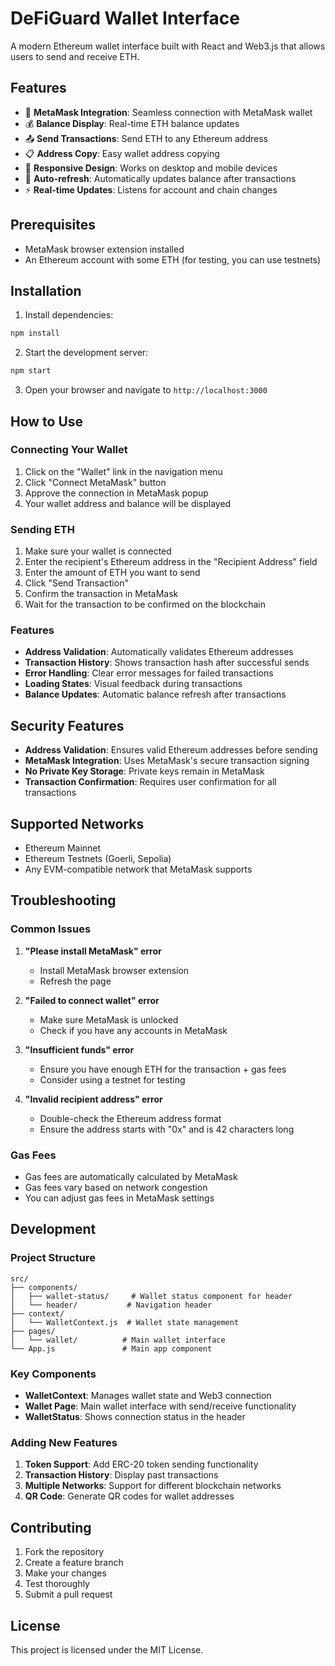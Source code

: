 # DeFiGuard Wallet Interface

A modern Ethereum wallet interface built with React and Web3.js that allows users to send and receive ETH.

## Features

- 🔗 **MetaMask Integration**: Seamless connection with MetaMask wallet
- 💰 **Balance Display**: Real-time ETH balance updates
- 📤 **Send Transactions**: Send ETH to any Ethereum address
- 📋 **Address Copy**: Easy wallet address copying
- 📱 **Responsive Design**: Works on desktop and mobile devices
- 🔄 **Auto-refresh**: Automatically updates balance after transactions
- ⚡ **Real-time Updates**: Listens for account and chain changes

## Prerequisites

- MetaMask browser extension installed
- An Ethereum account with some ETH (for testing, you can use testnets)

## Installation

1. Install dependencies:
```bash
npm install
```

2. Start the development server:
```bash
npm start
```

3. Open your browser and navigate to `http://localhost:3000`

## How to Use

### Connecting Your Wallet

1. Click on the "Wallet" link in the navigation menu
2. Click "Connect MetaMask" button
3. Approve the connection in MetaMask popup
4. Your wallet address and balance will be displayed

### Sending ETH

1. Make sure your wallet is connected
2. Enter the recipient's Ethereum address in the "Recipient Address" field
3. Enter the amount of ETH you want to send
4. Click "Send Transaction"
5. Confirm the transaction in MetaMask
6. Wait for the transaction to be confirmed on the blockchain

### Features

- **Address Validation**: Automatically validates Ethereum addresses
- **Transaction History**: Shows transaction hash after successful sends
- **Error Handling**: Clear error messages for failed transactions
- **Loading States**: Visual feedback during transactions
- **Balance Updates**: Automatic balance refresh after transactions

## Security Features

- **Address Validation**: Ensures valid Ethereum addresses before sending
- **MetaMask Integration**: Uses MetaMask's secure transaction signing
- **No Private Key Storage**: Private keys remain in MetaMask
- **Transaction Confirmation**: Requires user confirmation for all transactions

## Supported Networks

- Ethereum Mainnet
- Ethereum Testnets (Goerli, Sepolia)
- Any EVM-compatible network that MetaMask supports

## Troubleshooting

### Common Issues

1. **"Please install MetaMask" error**
   - Install MetaMask browser extension
   - Refresh the page

2. **"Failed to connect wallet" error**
   - Make sure MetaMask is unlocked
   - Check if you have any accounts in MetaMask

3. **"Insufficient funds" error**
   - Ensure you have enough ETH for the transaction + gas fees
   - Consider using a testnet for testing

4. **"Invalid recipient address" error**
   - Double-check the Ethereum address format
   - Ensure the address starts with "0x" and is 42 characters long

### Gas Fees

- Gas fees are automatically calculated by MetaMask
- Gas fees vary based on network congestion
- You can adjust gas fees in MetaMask settings

## Development

### Project Structure

```
src/
├── components/
│   ├── wallet-status/     # Wallet status component for header
│   └── header/           # Navigation header
├── context/
│   └── WalletContext.js  # Wallet state management
├── pages/
│   └── wallet/          # Main wallet interface
└── App.js               # Main app component
```

### Key Components

- **WalletContext**: Manages wallet state and Web3 connection
- **Wallet Page**: Main wallet interface with send/receive functionality
- **WalletStatus**: Shows connection status in the header

### Adding New Features

1. **Token Support**: Add ERC-20 token sending functionality
2. **Transaction History**: Display past transactions
3. **Multiple Networks**: Support for different blockchain networks
4. **QR Code**: Generate QR codes for wallet addresses

## Contributing

1. Fork the repository
2. Create a feature branch
3. Make your changes
4. Test thoroughly
5. Submit a pull request

## License

This project is licensed under the MIT License.

